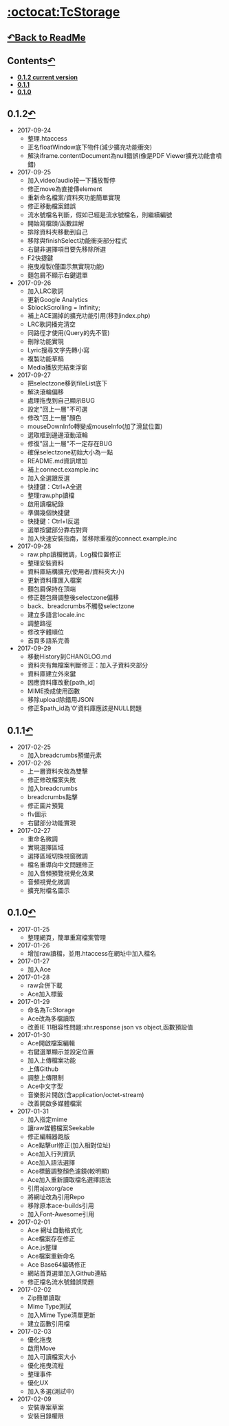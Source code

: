 # [:octocat:TcStorage](https://github.com/TCCinTaiwan/TcStorage)

## [↶Back to ReadMe](README.md)

## Contents[↶](#)
* **[0.1.2 current version](#0.1.2)**
* **[0.1.1](#0.1.1)**
* **[0.1.0](#0.1.0)**

## 0.1.2[↶](#)
* 2017-09-24
    - 整理.htaccess
    - 正名floatWindow底下物件(減少擴充功能衝突)
    - 解決iframe.contentDocument為null錯誤(像是PDF Viewer擴充功能會噴錯)
* 2017-09-25
    - 加入video/audio按一下播放暫停
    - 修正move為直接傳element
    - 重新命名檔案/資料夾功能簡單實現
    - 修正移動檔案錯誤
    - 流水號檔名判斷，假如已經是流水號檔名，則繼續編號
    - 開始寫檔頭/函數註解
    - 排除資料夾移動到自己
    - 移除與finishSelect功能衝突部分程式
    - 右鍵非選擇項目要先移除所選
    - F2快捷鍵
    - 拖曳複製(僅圖示無實現功能)
    - 麵包屑不顯示右鍵選單
* 2017-09-26
    - 加入LRC歌詞
    - 更新Google Analytics
    - $blockScrolling = Infinity;
    - 補上ACE漏掉的擴充功能引用(移到index.php)
    - LRC歌詞播完清空
    - 同路徑才使用(Query的先不管)
    - 刪除功能實現
    - Lyric搜尋文字先轉小寫
    - 複製功能草稿
    - Media播放完結束浮窗
* 2017-09-27
    - 把selectzone移到fileList底下
    - 解決滾輪偏移
    - 處理拖曳到自己顯示BUG
    - 設定"回上一層"不可選
    - 修改"回上一層"顏色
    - mouseDownInfo轉變成mouseInfo(加了滑鼠位置)
    - 選取框到邊邊滾動滾輪
    - 修復"回上一層"不一定存在BUG
    - 確保selectzone初始大小為一點
    - README.md資訊增加
    - 補上connect.example.inc
    - 加入全選跟反選
    - 快捷鍵：Ctrl+A全選
    - 整理raw.php讀檔
    - 啟用讀檔紀錄
    - 準備幾個快捷鍵
    - 快捷鍵：Ctrl+I反選
    - 選單按鍵部分靠右對齊
    - 加入快速安裝指南，並移除重複的connect.example.inc
* 2017-09-28
    - raw.php讀檔微調，Log檔位置修正
    - 整理安裝資料
    - 資料庫結構擴充(使用者/資料夾大小)
    - 更新資料庫匯入檔案
    - 麵包屑保持在頂端
    - 修正麵包屑調整後selectzone偏移
    - back、breadcrumbs不觸發selectzone
    - 建立多語言locale.inc
    - 調整路徑
    - 修改字體順位
    - 首頁多語系完善
* 2017-09-29
    - 移動History到CHANGLOG.md
    - 資料夾有無檔案判斷修正：加入子資料夾部分
    - 資料庫建立外來鍵
    - 因應資料庫改動[path_id]
    - MIME換成使用函數
    - 移除upload除錯用JSON
    - 修正$path_id為'0'資料庫應該是NULL問題

## 0.1.1[↶](#)
* 2017-02-25
    - 加入breadcrumbs預備元素
* 2017-02-26
    - 上一層資料夾改為雙擊
    - 修正修改檔案失敗
    - 加入breadcrumbs
    - breadcrumbs點擊
    - 修正圖片預覽
    - flv圖示
    - 右鍵部分功能實現
* 2017-02-27
    - 重命名微調
    - 實現選擇區域
    - 選擇區域切換視窗微調
    - 檔名重導向中文問題修正
    - 加入音頻預覽視覺化效果
    - 音頻視覺化微調
    - 擴充附檔名圖示

## 0.1.0[↶](#)
* 2017-01-25
    - 整理網頁，簡單重寫檔案管理
* 2017-01-26
    - 增加raw讀檔，並用.htaccess在網址中加入檔名
* 2017-01-27
    - 加入Ace
* 2017-01-28
    - raw合併下載
    - Ace加入標籤
* 2017-01-29
    - 命名為TcStorage
    - Ace改為多檔讀取
    - 改善IE 11相容性問題:xhr.response json vs object,函數預設值
* 2017-01-30
    - Ace開啟檔案編輯
    - 右鍵選單顯示並設定位置
    - 加入上傳檔案功能
    - 上傳Github
    - 調整上傳限制
    - Ace中文字型
    - 音樂影片開啟(含application/octet-stream)
    - 改善開啟多媒體檔案
* 2017-01-31
    - 加入指定mime
    - 讓raw媒體檔案Seekable
    - 修正編輯器跑版
    - Ace點擊url修正(加入相對位址)
    - Ace加入行列資訊
    - Ace加入語法選擇
    - Ace標籤調整顏色濾鏡(較明顯)
    - Ace加入重新讀取檔名選擇語法
    - 引用ajaxorg/ace
    - 將網址改為引用Repo
    - 移除原本ace-builds引用
    - 加入Font-Awesome引用
* 2017-02-01
    - Ace 網址自動格式化
    - Ace檔案存在修正
    - Ace.js整理
    - Ace檔案重新命名
    - Ace Base64編碼修正
    - 網站首頁選單加入Github連結
    - 修正檔名流水號錯誤問題
* 2017-02-02
    - Zip簡單讀取
    - Mime Type測試
    - 加入Mime Type清單更新
    - 建立函數引用檔
* 2017-02-03
    - 優化拖曳
    - 啟用Move
    - 加入可讀檔案大小
    - 優化拖曳流程
    - 整理事件
    - 優化UX
    - 加入多選(測試中)
* 2017-02-09
    - 安裝專案草案
    - 安裝目錄權限